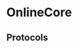 # OnlineCore

## Protocols

<!-- INSERT protocol_idx START -->
<!-- INSERT protocol_idx END -->

<!-- INSERT protocols START -->
<!-- INSERT protocols END -->
